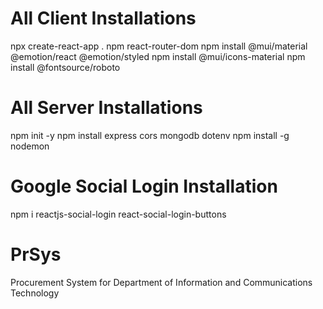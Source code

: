 # All Client Installations

npx create-react-app .
npm react-router-dom
npm install @mui/material @emotion/react @emotion/styled
npm install @mui/icons-material
npm install @fontsource/roboto

# All Server Installations

npm init -y
npm install express cors mongodb dotenv
npm install -g nodemon

# Google Social Login Installation

npm i reactjs-social-login react-social-login-buttons

# PrSys

Procurement System for Department of Information and Communications Technology
